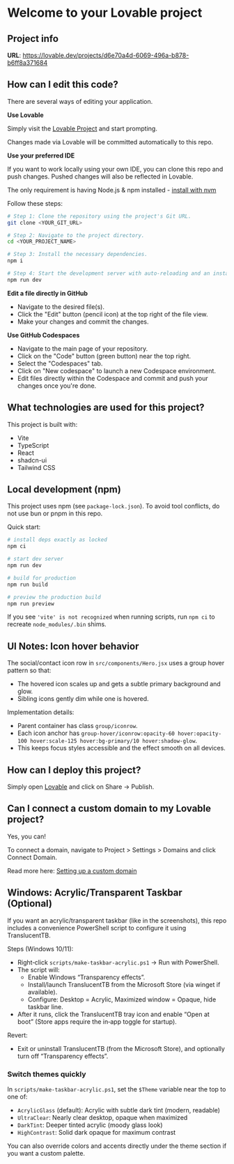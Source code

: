 # Welcome to your Lovable project

## Project info

**URL**: https://lovable.dev/projects/d6e70a4d-6069-496a-b878-b6ff8a371684

## How can I edit this code?

There are several ways of editing your application.

**Use Lovable**

Simply visit the [Lovable Project](https://lovable.dev/projects/d6e70a4d-6069-496a-b878-b6ff8a371684) and start prompting.

Changes made via Lovable will be committed automatically to this repo.

**Use your preferred IDE**

If you want to work locally using your own IDE, you can clone this repo and push changes. Pushed changes will also be reflected in Lovable.

The only requirement is having Node.js & npm installed - [install with nvm](https://github.com/nvm-sh/nvm#installing-and-updating)

Follow these steps:

```sh
# Step 1: Clone the repository using the project's Git URL.
git clone <YOUR_GIT_URL>

# Step 2: Navigate to the project directory.
cd <YOUR_PROJECT_NAME>

# Step 3: Install the necessary dependencies.
npm i

# Step 4: Start the development server with auto-reloading and an instant preview.
npm run dev
```

**Edit a file directly in GitHub**

- Navigate to the desired file(s).
- Click the "Edit" button (pencil icon) at the top right of the file view.
- Make your changes and commit the changes.

**Use GitHub Codespaces**

- Navigate to the main page of your repository.
- Click on the "Code" button (green button) near the top right.
- Select the "Codespaces" tab.
- Click on "New codespace" to launch a new Codespace environment.
- Edit files directly within the Codespace and commit and push your changes once you're done.

## What technologies are used for this project?

This project is built with:

- Vite
- TypeScript
- React
- shadcn-ui
- Tailwind CSS

## Local development (npm)

This project uses npm (see `package-lock.json`). To avoid tool conflicts, do not use bun or pnpm in this repo.

Quick start:

```powershell
# install deps exactly as locked
npm ci

# start dev server
npm run dev

# build for production
npm run build

# preview the production build
npm run preview
```

If you see `'vite' is not recognized` when running scripts, run `npm ci` to recreate `node_modules/.bin` shims.

## UI Notes: Icon hover behavior

The social/contact icon row in `src/components/Hero.jsx` uses a group hover pattern so that:
- The hovered icon scales up and gets a subtle primary background and glow.
- Sibling icons gently dim while one is hovered.

Implementation details:
- Parent container has class `group/iconrow`.
- Each icon anchor has `group-hover/iconrow:opacity-60 hover:opacity-100 hover:scale-125 hover:bg-primary/10 hover:shadow-glow`.
- This keeps focus styles accessible and the effect smooth on all devices.

## How can I deploy this project?

Simply open [Lovable](https://lovable.dev/projects/d6e70a4d-6069-496a-b878-b6ff8a371684) and click on Share -> Publish.

## Can I connect a custom domain to my Lovable project?

Yes, you can!

To connect a domain, navigate to Project > Settings > Domains and click Connect Domain.

Read more here: [Setting up a custom domain](https://docs.lovable.dev/tips-tricks/custom-domain#step-by-step-guide)

## Windows: Acrylic/Transparent Taskbar (Optional)

If you want an acrylic/transparent taskbar (like in the screenshots), this repo includes a convenience PowerShell script to configure it using TranslucentTB.

Steps (Windows 10/11):
- Right‑click `scripts/make-taskbar-acrylic.ps1` → Run with PowerShell.
- The script will:
	- Enable Windows “Transparency effects”.
	- Install/launch TranslucentTB from the Microsoft Store (via winget if available).
	- Configure: Desktop = Acrylic, Maximized window = Opaque, hide taskbar line.
- After it runs, click the TranslucentTB tray icon and enable “Open at boot” (Store apps require the in‑app toggle for startup).

Revert:
- Exit or uninstall TranslucentTB (from the Microsoft Store), and optionally turn off “Transparency effects”.

### Switch themes quickly
In `scripts/make-taskbar-acrylic.ps1`, set the `$Theme` variable near the top to one of:
- `AcrylicGlass` (default): Acrylic with subtle dark tint (modern, readable)
- `UltraClear`: Nearly clear desktop, opaque when maximized
- `DarkTint`: Deeper tinted acrylic (moody glass look)
- `HighContrast`: Solid dark opaque for maximum contrast

You can also override colors and accents directly under the theme section if you want a custom palette.
